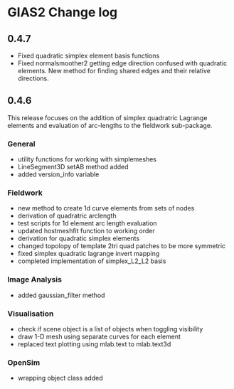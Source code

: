 # GIAS2 Change log

## 0.4.7
- Fixed quadratic simplex element basis functions
- Fixed normalsmoother2 getting edge direction confused with quadratic elements. New method for finding shared edges and their relative directions.

## 0.4.6

This release focuses on the addition of simplex quadratric Lagrange elements and evaluation of arc-lengths to the fieldwork sub-package.

### General
- utility functions for working with simplemeshes
- LineSegment3D setAB method added 
- added version_info variable

### Fieldwork
- new method to create 1d curve elements from sets of nodes
- derivation of quadratric arclength
- test scripts for 1d element arc length evaluation 
- updated hostmeshfit function to working order
- derivation for quadratic simplex elements
- changed topolopy of template 2tri quad patches to be more symmetric
- fixed simplex quadratic lagrange invert mapping 
- completed implementation of simplex_L2_L2 basis

### Image Analysis
- added gaussian_filter method

### Visualisation
- check if scene object is a list of objects when toggling visibility
- draw 1-D mesh using separate curves for each element
- replaced text plotting using mlab.text to mlab.text3d

### OpenSim
- wrapping object class added